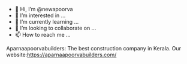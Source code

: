 - 👋 Hi, I’m @newapoorva
- 👀 I’m interested in ...
- 🌱 I’m currently learning ...
- 💞️ I’m looking to collaborate on ...
- 📫 How to reach me ...

<!---
newapoorva/newapoorva is a ✨ special ✨ repository because its `README.md` (this file) appears on your GitHub profile.
You can click the Preview link to take a look at your changes.
--->
Aparnaapoorvabuilders: The best construction company in Kerala.
Our website:https://aparnaapoorvabuilders.com/
